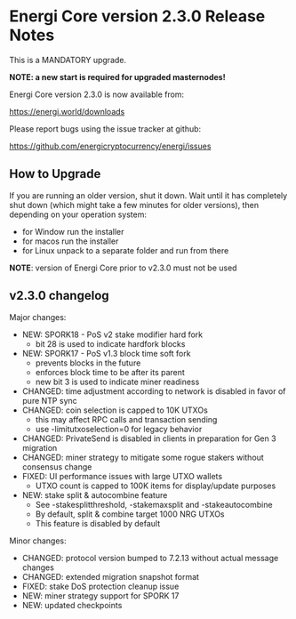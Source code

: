 Energi Core version 2.3.0 Release Notes
=======================================

This is a MANDATORY upgrade.

**NOTE: a new start is required for upgraded masternodes!**

Energi Core version 2.3.0 is now available from:

  https://energi.world/downloads

Please report bugs using the issue tracker at github:

  https://github.com/energicryptocurrency/energi/issues


How to Upgrade
--------------

If you are running an older version, shut it down. Wait until it has completely
shut down (which might take a few minutes for older versions), then depending on
your operation system:

* for Window run the installer
* for macos run the installer
* for Linux unpack to a separate folder and run from there

**NOTE**: version of Energi Core prior to v2.3.0 must not be used


v2.3.0 changelog
----------------

Major changes:

* NEW: SPORK18 - PoS v2 stake modifier hard fork
  - bit 28 is used to indicate hardfork blocks
* NEW: SPORK17 - PoS v1.3 block time soft fork
  - prevents blocks in the future
  - enforces block time to be after its parent
  - new bit 3 is used to indicate miner readiness
* CHANGED: time adjustment according to network is disabled in favor of pure NTP sync
* CHANGED: coin selection is capped to 10K UTXOs
  - this may affect RPC calls and transaction sending
  - use -limitutxoselection=0 for legacy behavior
* CHANGED: PrivateSend is disabled in clients in preparation for Gen 3 migration
* CHANGED: miner strategy to mitigate some rogue stakers without consensus change
* FIXED: UI performance issues with large UTXO wallets
  - UTXO count is capped to 100K items for display/update purposes
* NEW: stake split & autocombine feature
  - See -stakesplitthreshold, -stakemaxsplit and -stakeautocombine
  - By default, split & combine target 1000 NRG UTXOs
  - This feature is disabled by default

Minor changes:

* CHANGED: protocol version bumped to 7.2.13 without actual message changes
* CHANGED: extended migration snapshot format
* FIXED: stake DoS protection cleanup issue
* NEW: miner strategy support for SPORK 17
* NEW: updated checkpoints
